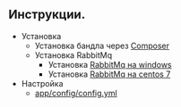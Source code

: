 ## Инструкции.
* Установка
	* Установка бандла через [Composer](setup/composer.md)
	* Установка RabbitMq
		* Установка [RabbitMq на windows](setup/rabbitmq-windows.md)
		* Установка [RabbitMq на centos 7](setup/rabbitmq-centos7.md) 
* Настройка
	* [app/config/config.yml](config/index.md)